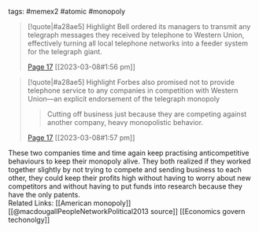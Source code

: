 tags: #memex2 #atomic #monopoly
<br>
> [!quote|#a28ae5] Highlight
> Bell ordered its managers to transmit any telegraph messages they received by telephone to Western Union, effectively turning all local telephone networks into a feeder system for the telegraph giant.
>
> [Page 17](zotero://open-pdf/library/items/Y85GVLPR?page=17) [[2023-03-08#1:56 pm]]

> [!quote|#a28ae5] Highlight
> Forbes also promised not to provide telephone service to any companies in competition with Western Union—an explicit endorsement of the telegraph monopoly
>
>> Cutting off business just because they are competing against another company, heavy monopolistic behavior.
>
> [Page 17](zotero://open-pdf/library/items/Y85GVLPR?page=17) [[2023-03-08#1:57 pm]]

These two companies time and time again keep practising anticompetitive behaviours to keep their monopoly alive. They both realized if they worked together slightly by not trying to compete and sending business to each other, they could keep their profits high without having to worry about new competitors and without having to put funds into research because they have the only patents. 
<br>
Related Links: [[American monopoly]] [[@macdougallPeopleNetworkPolitical2013 source]] [[Economics govern techonolgy]]
